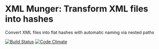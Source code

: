 XML Munger: Transform XML files into hashes
=========

Convert XML files into flat hashes with automatic naming via nested paths

[![Build Status](https://travis-ci.org/robertzk/xmlmunger.svg?branch=master)](https://travis-ci.org/robertzk/xmlmunger)
[![Code Climate](https://codeclimate.com/github/robertzk/xmlmunger.png)](https://codeclimate.com/github/robertzk/xmlmunger)

